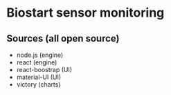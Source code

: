 # Biostart sensor monitoring

## Sources (all open source)
- node.js (engine)
- react (engine)
- react-boostrap (UI)
- material-UI (UI)
- victory (charts)
